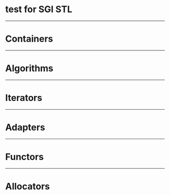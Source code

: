 # test for SGI STL

---
# Containers

---
# Algorithms

---
# Iterators

---
# Adapters

---
# Functors

---
# Allocators
